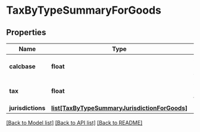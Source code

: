 # TaxByTypeSummaryForGoods

## Properties
Name | Type | Description | Notes
------------ | ------------- | ------------- | -------------
**calcbase** | **float** | sum of all lines calcbase | [optional] 
**tax** | **float** | sum of referenced tax value | [optional] 
**jurisdictions** | [**list[TaxByTypeSummaryJurisdictionForGoods]**](TaxByTypeSummaryJurisdictionForGoods.md) |  | [optional] 

[[Back to Model list]](../README.md#documentation-for-models) [[Back to API list]](../README.md#documentation-for-api-endpoints) [[Back to README]](../README.md)


